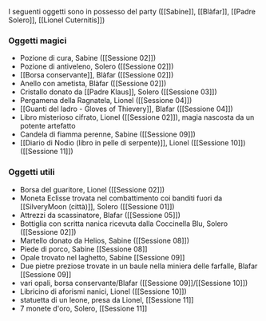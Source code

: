 I seguenti oggetti sono in possesso del party ([[Sabine]], [[Blàfar]], [[Padre Solero]], [[Lionel Cuternitis]])

### Oggetti magici

- Pozione di cura, Sabine ([[Sessione 02]])
- Pozione di antiveleno, Solero ([[Sessione 02]])
- [[Borsa conservante]], Blàfar ([[Sessione 02]])
- Anello con ametista, Blàfar ([[Sessione 02]])
- Cristallo donato da [[Padre Klaus]], Solero ([[Sessione 03]])
- Pergamena della Ragnatela, Lionel ([[Sessione 04]])
- [[Guanti del ladro - Gloves of Thievery]], Blafar ([[Sessione 04]]) 
- Libro misterioso cifrato, Lionel ([[Sessione 02]]), magia nascosta da un potente artefatto
- Candela di fiamma perenne, Sabine ([[Sessione 09]])
- [[Diario di Nodio (libro in pelle di serpente)]], Lionel ([[Sessione 10]])([[Sessione 11]])

### Oggetti utili

- Borsa del guaritore, Lionel ([[Sessione 02]])
- Moneta Eclisse trovata nel combattimento coi banditi fuori da [[SilveryMoon (città)]], Solero ([[Sessione 01]])
- Attrezzi da scassinatore, Blafar ([[Sessione 05]])
- Bottiglia con scritta nanica ricevuta dalla Coccinella Blu, Solero ([[Sessione 02]])
- Martello donato da Helios, Sabine ([[Sessione 08]])
- Piede di porco, Sabine [[Sessione 08]]
- Opale trovato nel laghetto, Sabine [[Sessione 09]]
- Due pietre preziose trovate in un baule nella miniera delle farfalle, Blafar [[Sessione 09]]
- vari opali, borsa conservante/Blafar ([[Sessione 09]]/[[Sessione 10]])
- Libricino di aforismi nanici, Lionel ([[Sessione 10]])
- statuetta di un leone, presa da Lionel, [[Sessione 11]]
- 7 monete d'oro, Solero, [[Sessione 11]]
